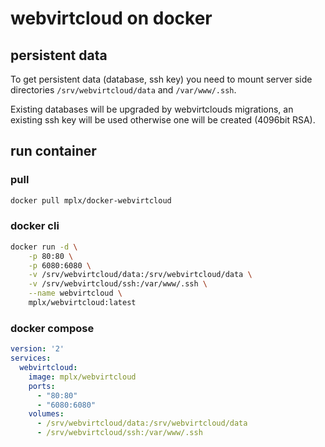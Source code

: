 # webvirtcloud on docker

## persistent data

To get persistent data (database, ssh key) you need to mount server side directories `/srv/webvirtcloud/data` and `/var/www/.ssh`.

Existing databases will be upgraded by webvirtclouds migrations, an existing ssh key will be used otherwise one will be created (4096bit RSA).

## run container

### pull

```bash
docker pull mplx/docker-webvirtcloud
```

### docker cli
```bash    
docker run -d \
    -p 80:80 \
    -p 6080:6080 \
    -v /srv/webvirtcloud/data:/srv/webvirtcloud/data \
    -v /srv/webvirtcloud/ssh:/var/www/.ssh \
    --name webvirtcloud \
    mplx/webvirtcloud:latest
```

### docker compose
```yml
version: '2'
services:
  webvirtcloud:
    image: mplx/webvirtcloud
    ports:
      - "80:80"
      - "6080:6080"
    volumes:
      - /srv/webvirtcloud/data:/srv/webvirtcloud/data
      - /srv/webvirtcloud/ssh:/var/www/.ssh
```
